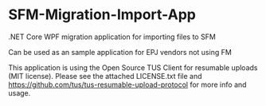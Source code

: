 # SFM-Migration-Import-App
.NET Core WPF migration application for importing files to SFM

Can be used as an sample application for EPJ vendors not using FM

This application is using the Open Source TUS Client for resumable uploads (MIT license).
Please see the attached LICENSE.txt file and https://github.com/tus/tus-resumable-upload-protocol 
for more info and usage.

